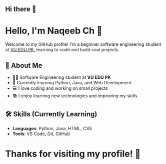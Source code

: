 ## Hi there 👋
# Hello, I'm Naqeeb Ch 👋

Welcome to my GitHub profile! I'm a beginner software engineering student at [VU EDU PK](https://www.vu.edu.pk/), learning to code and build cool projects.

## 🚀 About Me
- 👨‍🎓 Software Engineering student at **VU EDU PK**
- 🌱 Currently learning Python, Java, and Web Development
- 💻 I love coding and working on small projects
- 📚 I enjoy learning new technologies and improving my skills

## 🛠️ Skills (Currently Learning)
- **Languages**: Python, Java, HTML, CSS
- **Tools**: VS Code, Git, GitHub
# Thanks for visiting my profile! 🌟
